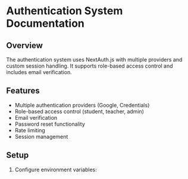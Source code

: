 # Authentication System Documentation

## Overview
The authentication system uses NextAuth.js with multiple providers and custom session handling. It supports role-based access control and includes email verification.

## Features
- Multiple authentication providers (Google, Credentials)
- Role-based access control (student, teacher, admin)
- Email verification
- Password reset functionality
- Rate limiting
- Session management

## Setup
1. Configure environment variables: 